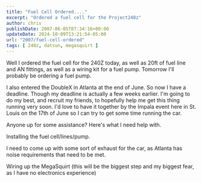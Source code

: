 ```yaml
---
title: "Fuel Cell Ordered...."
excerpt: "Ordered a fuel cell for the Project240z"
author: chris
publishDate: 2007-06-05T07:34:16+00:00
updateDate: 2024-10-09T13:21:54-05:00
url: "2007/fuel-cell-ordered"
tags: [ 240z, datsun, megasquirt ]
---
```


Well I ordered the fuel cell for the 240Z today, as well as 20ft of fuel line and AN fittings, as well as a wiring kit for a fuel pump. Tomorrow I'll probably be ordering a fuel pump.

I also entered the DoubleX in Atlanta at the end of June. So now I have a deadline. Though my deadline is actually a few weeks earlier. I'm going to do my best, and recruit my friends, to hopefully help me get this thing running very soon. I'd love to have it together by the Impala event here in St. Louis on the 17th of June so I can try to get some time running the car.

Anyone up for some assistance? Here's what I need help with.

Installing the fuel cell/lines/pump.

I need to come up with some sort of exhaust for the car, as Atlanta has noise requirements that need to be met.

Wiring up the MegaSquirt (this will be the biggest step and my biggest fear, as I have no electronics experience)

